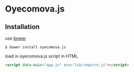 # Oyecomova.js

## Installation

use [bower](http://bower.io/)

    $ bower install oyecomova.js

load in oyecomova.js script in HTML
```html
<script data-main="app.js" src="lib/require.js"></script>
```